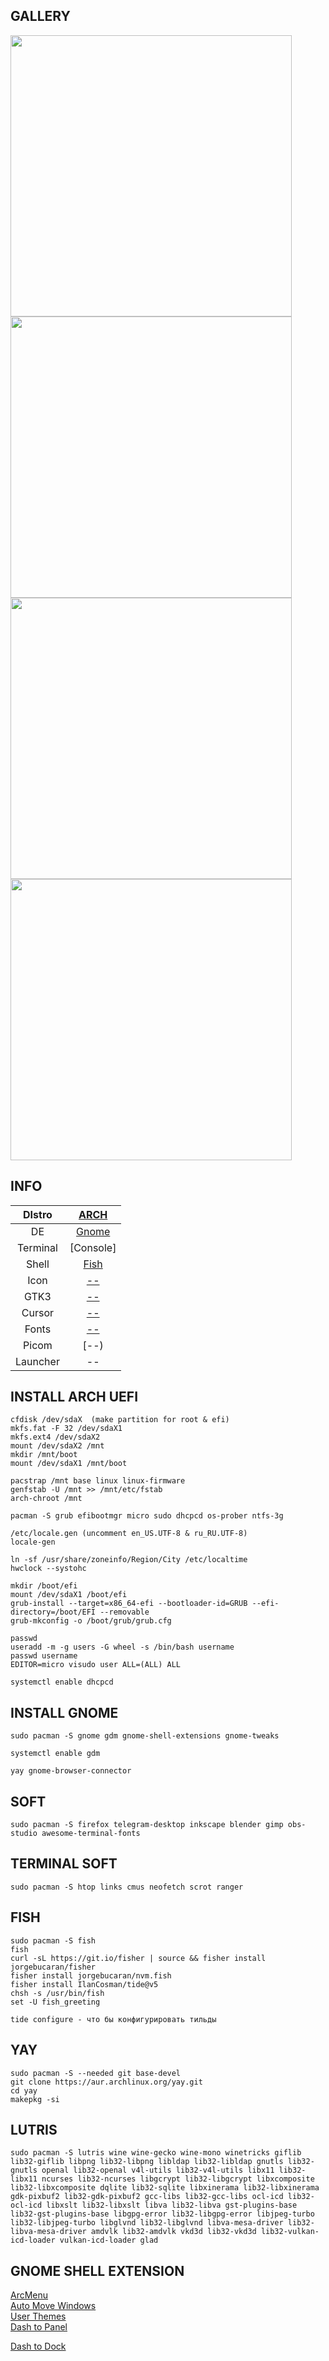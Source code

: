 ## GALLERY
<img src="1" width="450" align="center">
<img src="1" width="450" align="center">
<img src="1" width="450" align="center">
<img src="1" width="450" align="center">
  
## INFO
|DIstro|[ARCH](https://archlinux.org/)|
|:---:|:---:|
|DE|[Gnome](https://www.gnome.org/)|
|Terminal|[Console]|
|Shell|[Fish](https://fishshell.com/)|
|Icon|[--](--)|
|GTK3|[--](--)|
|Cursor|[--](--)|
|Fonts|[--](--)|
|Picom|[--)|
|Launcher|--|
  
## INSTALL ARCH UEFI
```
cfdisk /dev/sdaX  (make partition for root & efi)
mkfs.fat -F 32 /dev/sdaX1  
mkfs.ext4 /dev/sdaX2  
mount /dev/sdaX2 /mnt  
mkdir /mnt/boot
mount /dev/sdaX1 /mnt/boot  
  
pacstrap /mnt base linux linux-firmware  
genfstab -U /mnt >> /mnt/etc/fstab  
arch-chroot /mnt  
  
pacman -S grub efibootmgr micro sudo dhcpcd os-prober ntfs-3g  

/etc/locale.gen (uncomment en_US.UTF-8 & ru_RU.UTF-8)  
locale-gen  
  
ln -sf /usr/share/zoneinfo/Region/City /etc/localtime  
hwclock --systohc 

mkdir /boot/efi  
mount /dev/sdaX1 /boot/efi  
grub-install --target=x86_64-efi --bootloader-id=GRUB --efi-directory=/boot/EFI --removable  
grub-mkconfig -o /boot/grub/grub.cfg  

passwd  
useradd -m -g users -G wheel -s /bin/bash username  
passwd username  
EDITOR=micro visudo user ALL=(ALL) ALL  
  
systemctl enable dhcpcd  
```  
  
## INSTALL GNOME
```
sudo pacman -S gnome gdm gnome-shell-extensions gnome-tweaks  
  
systemctl enable gdm  
  
yay gnome-browser-connector  
``` 

## SOFT 
```
sudo pacman -S firefox telegram-desktop inkscape blender gimp obs-studio awesome-terminal-fonts    
``` 
  
## TERMINAL SOFT  
```
sudo pacman -S htop links cmus neofetch scrot ranger  
```  
  
## FISH  
```
sudo pacman -S fish  
fish  
curl -sL https://git.io/fisher | source && fisher install jorgebucaran/fisher  
fisher install jorgebucaran/nvm.fish  
fisher install IlanCosman/tide@v5  
chsh -s /usr/bin/fish  
set -U fish_greeting  
  
tide configure - что бы конфигурировать тильды
```  
  
## YAY
```
sudo pacman -S --needed git base-devel  
git clone https://aur.archlinux.org/yay.git  
cd yay  
makepkg -si       
```
  
## LUTRIS  
```
sudo pacman -S lutris wine wine-gecko wine-mono winetricks giflib lib32-giflib libpng lib32-libpng libldap lib32-libldap gnutls lib32-gnutls openal lib32-openal v4l-utils lib32-v4l-utils libx11 lib32-libx11 ncurses lib32-ncurses libgcrypt lib32-libgcrypt libxcomposite lib32-libxcomposite dqlite lib32-sqlite libxinerama lib32-libxinerama gdk-pixbuf2 lib32-gdk-pixbuf2 gcc-libs lib32-gcc-libs ocl-icd lib32-ocl-icd libxslt lib32-libxslt libva lib32-libva gst-plugins-base lib32-gst-plugins-base libgpg-error lib32-libgpg-error libjpeg-turbo lib32-libjpeg-turbo libglvnd lib32-libglvnd libva-mesa-driver lib32-libva-mesa-driver amdvlk lib32-amdvlk vkd3d lib32-vkd3d lib32-vulkan-icd-loader vulkan-icd-loader glad
```
  
## GNOME SHELL EXTENSION
[ArcMenu](https://extensions.gnome.org/extension/3628/arcmenu/)  
[Auto Move Windows](https://extensions.gnome.org/extension/16/auto-move-windows/)  
[User Themes](https://extensions.gnome.org/extension/19/user-themes/)  
[Dash to Panel](https://extensions.gnome.org/extension/1160/dash-to-panel/)
  

[Dash to Dock](https://extensions.gnome.org/extension/307/dash-to-dock/)


